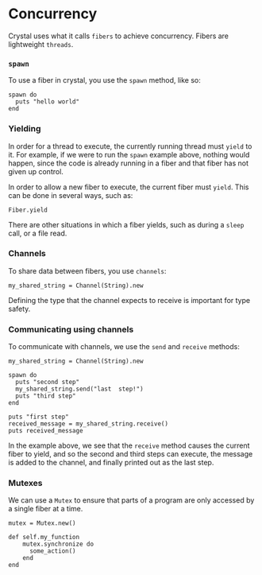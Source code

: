 # Concurrency

Crystal uses what it calls `fibers` to achieve concurrency. Fibers are lightweight `threads`.

### `spawn`

To use a fiber in crystal, you use the `spawn` method, like so:

```text
spawn do
  puts "hello world"
end
```

### Yielding

In order for a thread to execute, the currently running thread must `yield` to it. For example, if we were to run the `spawn` example above, nothing would happen, since the code is already running in a fiber and that fiber has not given up control.

In order to allow a new fiber to execute, the current fiber must `yield`. This can be done in several ways, such as:

```text
Fiber.yield
```

There are other situations in which a fiber yields, such as during a `sleep` call, or a file read.

### Channels

To share data between fibers, you use `channels`:

```text
my_shared_string = Channel(String).new
```

Defining the type that the channel expects to receive is important for type safety.

### Communicating using channels

To communicate with channels, we use the `send` and `receive` methods:

```text
my_shared_string = Channel(String).new

spawn do
  puts "second step"
  my_shared_string.send("last  step!")
  puts "third step"
end

puts "first step"
received_message = my_shared_string.receive()
puts received_message
```

In the example above, we see that the `receive` method causes the current fiber to yield, and so the second and third steps can execute, the message is added to the channel, and finally printed out as the last step.

### Mutexes

We can use a `Mutex` to ensure that parts of a program are only accessed by a single fiber at a time.

```text
mutex = Mutex.new()

def self.my_function
    mutex.synchronize do
      some_action()
    end
end
```

